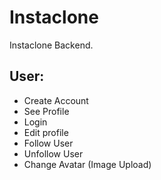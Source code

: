# Instaclone

Instaclone Backend.

## User:

-   Create Account
-   See Profile
-   Login
-   Edit profile
-   Follow User
-   Unfollow User
-   Change Avatar (Image Upload)
